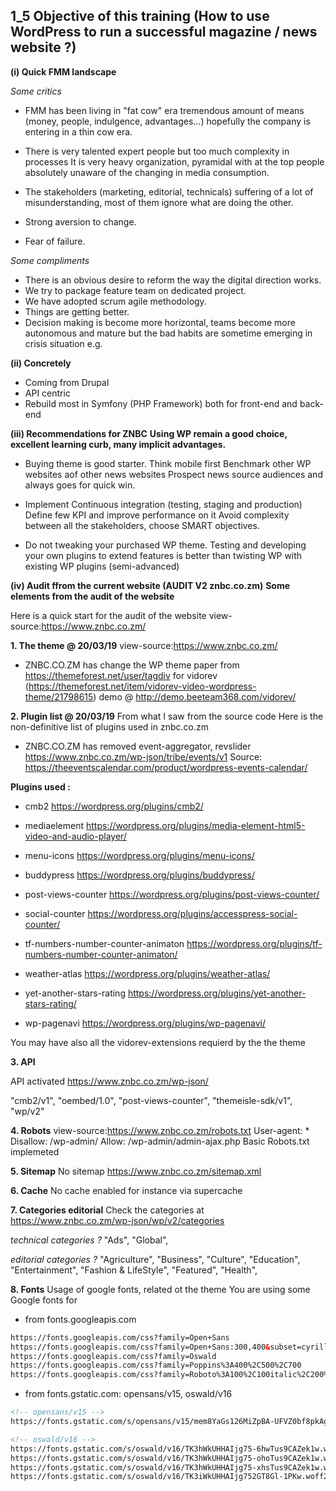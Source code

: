##  1_5 Objective of this training (How to use WordPress to run a successful magazine / news website ?)

**(i) Quick FMM landscape**

*Some critics*
- FMM has been living in "fat cow" era tremendous amount of means (money, people, indulgence, advantages...) hopefully the company is entering in a thin cow era.

- There is very talented expert people but too much complexity in processes
It is very heavy organization, pyramidal with at the top people absolutely unaware of the changing in media consumption.

- The stakeholders (marketing, editorial, technicals) suffering of a lot of misunderstanding, most of them ignore what are doing the other.

- Strong aversion to change.

- Fear of failure.

*Some compliments*
- There is an obvious desire to reform the way the digital direction works.
- We try to package feature team on dedicated project.
- We have adopted scrum agile methodology.
- Things are getting better.
- Decision making is become more horizontal, teams become more autonomous and mature but the bad habits are sometime emerging in crisis situation e.g. 

**(ii) Concretely**
- Coming from Drupal
- API centric
- Rebuild most in Symfony (PHP Framework) both for front-end and back-end

**(iii) Recommendations for ZNBC**
**Using WP remain a good choice, excellent learning curb, many implicit advantages.**

- Buying theme is good starter.
Think mobile first
Benchmark other WP websites aof other news websites
Prospect news source audiences and always goes for quick win.

- Implement Continuous integration (testing, staging and production)
Define few KPI and improve performance on it
Avoid complexity between all the stakeholders, choose SMART objectives.

- Do not tweaking your purchased WP theme.
Testing and developing your own plugins to extend features is better than twisting WP with existing WP plugins (semi-advanced)

**(iv) Audit ffrom the current website (AUDIT V2 znbc.co.zm)**
**Some elements from the audit of the website** 

Here is a quick start for the audit of the website view-source:https://www.znbc.co.zm/

**1. The theme @ 20/03/19**
view-source:https://www.znbc.co.zm/
- ZNBC.CO.ZM has change the WP theme paper from https://themeforest.net/user/tagdiv for vidorev (https://themeforest.net/item/vidorev-video-wordpress-theme/21798615)
demo @ http://demo.beeteam368.com/vidorev/


**2. Plugin list @ 20/03/19**
From what I saw from the source code
Here is the non-definitive list of plugins used in znbc.co.zm

- ZNBC.CO.ZM has removed event-aggregator, revslider
https://www.znbc.co.zm/wp-json/tribe/events/v1
Source: https://theeventscalendar.com/product/wordpress-events-calendar/

**Plugins used :**

- cmb2
https://wordpress.org/plugins/cmb2/

- mediaelement
https://wordpress.org/plugins/media-element-html5-video-and-audio-player/

- menu-icons
https://wordpress.org/plugins/menu-icons/

- buddypress
https://wordpress.org/plugins/buddypress/

- post-views-counter
https://wordpress.org/plugins/post-views-counter/

- social-counter
https://wordpress.org/plugins/accesspress-social-counter/

- tf-numbers-number-counter-animaton
https://wordpress.org/plugins/tf-numbers-number-counter-animaton/

- weather-atlas
https://wordpress.org/plugins/weather-atlas/

- yet-another-stars-rating
https://wordpress.org/plugins/yet-another-stars-rating/

- wp-pagenavi
https://wordpress.org/plugins/wp-pagenavi/

You may have also all the vidorev-extensions requierd by the the theme

**3. API**

API activated
https://www.znbc.co.zm/wp-json/


"cmb2/v1",
"oembed/1.0",
"post-views-counter",
"themeisle-sdk/v1", 
"wp/v2"

**4. Robots**
view-source:https://www.znbc.co.zm/robots.txt
User-agent: *
Disallow: /wp-admin/
Allow: /wp-admin/admin-ajax.php
Basic Robots.txt implemeted

**5. Sitemap**
No sitemap https://www.znbc.co.zm/sitemap.xml


**6. Cache**
No cache enabled for instance via supercache

**7. Categories editorial**
Check the categories at https://www.znbc.co.zm/wp-json/wp/v2/categories

*technical categories ?*
"Ads",
"Global",

*editorial categories ?*
"Agriculture",
"Business",
"Culture",
"Education",
"Entertainment",
"Fashion &amp; LifeStyle",
"Featured",
"Health",

**8. Fonts**
Usage of google fonts, related ot the theme
You are using some Google fonts for

- from fonts.googleapis.com
``` html
https://fonts.googleapis.com/css?family=Open+Sans
https://fonts.googleapis.com/css?family=Open+Sans:300,400&subset=cyrillic,greek,latin-ext
https://fonts.googleapis.com/css?family=Oswald
https://fonts.googleapis.com/css?family=Poppins%3A400%2C500%2C700
https://fonts.googleapis.com/css?family=Roboto%3A100%2C100italic%2C200%2C200italic%2C300%2C300italic%2C400%2C400italic%2C500%2C500italic%2C600%2C600italic%2C700%2C700italic%2C800%2C800italic%2C900%2C900italic%7CRoboto+Slab%3A100%2C100italic%2C200%2C200italic%2C300%2C300italic%2C400%2C400italic%2C500%2C500italic%2C600%2C600italic%2C700%2C700italic%2C800%2C800italic%2C900%2C900italic%7COswald%3A100%2C100italic%2C200%2C200italic%2C300%2C300italic%2C400%2C400italic%2C500%2C500italic%2C600%2C600italic%2C700%2C700italic%2C800%2C800italic%2C900%2C900italic
```

- from fonts.gstatic.com: opensans/v15, oswald/v16
``` html
<!-- opensans/v15 -->
https://fonts.gstatic.com/s/opensans/v15/mem8YaGs126MiZpBA-UFVZ0bf8pkAg.woff2

<!-- oswald/v16 -->
https://fonts.gstatic.com/s/oswald/v16/TK3hWkUHHAIjg75-6hwTus9CAZek1w.woff2
https://fonts.gstatic.com/s/oswald/v16/TK3hWkUHHAIjg75-ohoTus9CAZek1w.woff2
https://fonts.gstatic.com/s/oswald/v16/TK3hWkUHHAIjg75-xhsTus9CAZek1w.woff2
https://fonts.gstatic.com/s/oswald/v16/TK3iWkUHHAIjg752GT8Gl-1PKw.woff2
```









